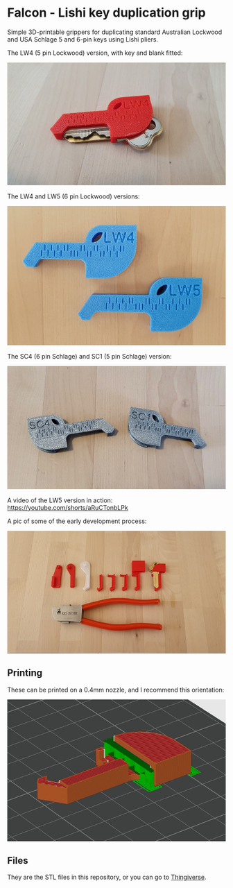 # Falcon - Lishi key duplication grip

Simple 3D-printable grippers for duplicating standard Australian Lockwood and USA Schlage 5 and 6-pin keys using Lishi pliers.

The LW4 (5 pin Lockwood) version, with key and blank fitted:

![](img/lw4.jpg)

The LW4 and LW5 (6 pin Lockwood) versions:

![](img/lw45.jpg)

The SC4 (6 pin Schlage) and SC1 (5 pin Schlage) version:

![](img/sc41.jpg)

A video of the LW5 version in action: https://youtube.com/shorts/aRuCTonbLPk

A pic of some of the early development process:

![](img/development.jpg)

## Printing

These can be printed on a 0.4mm nozzle, and I recommend this orientation:

![](img/orientation.jpg)

## Files

They are the STL files in this repository, or you can go to [Thingiverse](https://www.thingiverse.com/thing:7047489).
